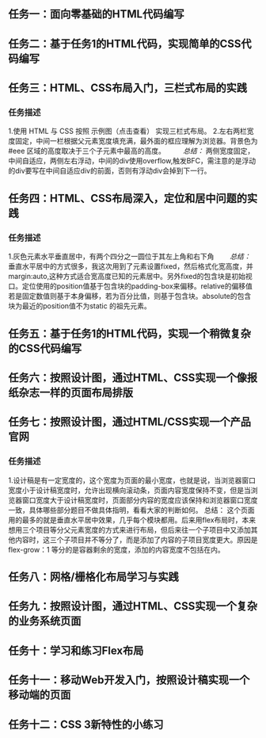 ## 任务一：面向零基础的HTML代码编写
## 任务二：基于任务1的HTML代码，实现简单的CSS代码编写
## 任务三：HTML、CSS布局入门，三栏式布局的实践
### 任务描述
  1.使用 HTML 与 CSS 按照 示例图（点击查看） 实现三栏式布局。
  2.左右两栏宽度固定，中间一栏根据父元素宽度填充满，最外面的框应理解为浏览器。背景色为 #eee 区域的高度取决于三个子元素中最高的高度。
  　　
 *总结：*
 两侧宽度固定，中间自适应，两侧左右浮动，中间的div使用overflow,触发BFC，需注意的是浮动的div要写在中间自适应div的前面，否则有浮动div会掉到下一行。

## 任务四：HTML、CSS布局深入，定位和居中问题的实践
### 任务描述
 1.灰色元素水平垂直居中，有两个四分之一圆位于其左上角和右下角　　
 *总结：*
 垂直水平居中的方式很多，我这次用到了元素设置fixed，然后格式化宽高度，并margin:auto,这种方式适合宽高度已知的元素居中。另外fixed的包含块是初始视口。定位使用的position值基于包含块的padding-box来偏移。relative的偏移值若是固定数值则基于本身偏移，若为百分比值，则基于包含块。absolute的包含块为最近的position值不为static
 的祖先元素。

## 任务五：基于任务1的HTML代码，实现一个稍微复杂的CSS代码编写
## 任务六：按照设计图，通过HTML、CSS实现一个像报纸杂志一样的页面布局排版
## 任务七：按照设计图，通过HTML/CSS实现一个产品官网
### 任务描述
  1.设计稿是有一定宽度的，这个宽度为页面的最小宽度，也就是说，当浏览器窗口宽度小于设计稿宽度时，允许出现横向滚动条，页面内容宽度保持不变，但是当浏览器窗口宽度大于设计稿宽度时，页面部分内容的宽度应该保持和浏览器窗口宽度一致，具体哪些部分题目不做具体指明，看看大家的判断如何。
  总结：
  这个页面用的最多的就是垂直水平居中效果，几乎每个模块都用。后来用flex布局时，本来想用三个项目等分父元素宽度的方式来进行布局，但后来往一个子项目中又添加其他内容时，这三个子项目并不等分了，而是添加了内容的子项目宽度更大。原因是flex-grow：1 等分的是容器剩余的宽度，添加的内容宽度不包括在内。
## 任务八：网格/栅格化布局学习与实践
## 任务九：按照设计图，通过HTML、CSS实现一个复杂的业务系统页面
## 任务十：学习和练习Flex布局
## 任务十一：移动Web开发入门，按照设计稿实现一个移动端的页面
## 任务十二：CSS 3新特性的小练习